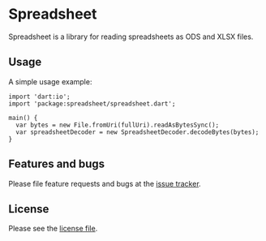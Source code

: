 # Spreadsheet
 
Spreadsheet is a library for reading spreadsheets as ODS and XLSX files.

## Usage

A simple usage example:

    import 'dart:io';
    import 'package:spreadsheet/spreadsheet.dart';

    main() {
      var bytes = new File.fromUri(fullUri).readAsBytesSync();
      var spreadsheetDecoder = new SpreadsheetDecoder.decodeBytes(bytes);
    }

## Features and bugs
Please file feature requests and bugs at the [issue tracker](tracker).

## License
Please see the [license file](LICENSE).
